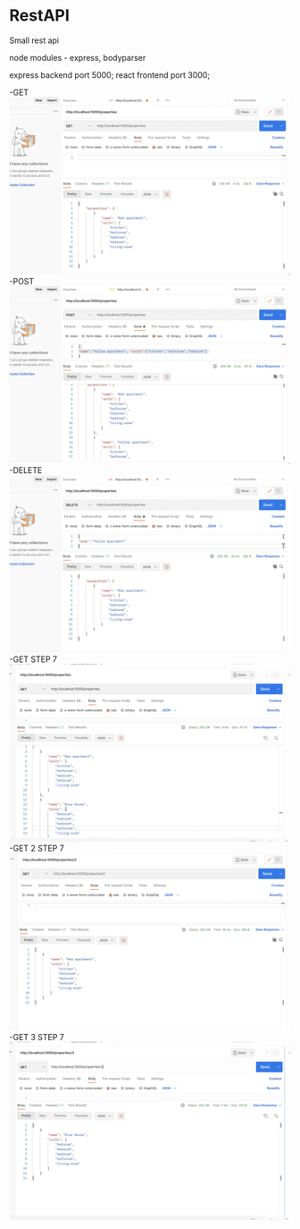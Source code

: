 # RestAPI
Small rest api

node modules - express, bodyparser

express backend port 5000;
react frontend port 3000; 

-GET![get](images/get.png)
-POST![post](images/post.png)
-DELETE![delete](images/delete.png)
-GET STEP 7![step7get3](images/step-7get3.png)
-GET 2 STEP 7![step7](images/step-7.png)
-GET 3 STEP 7![step7get32](images/step-7get32.png)